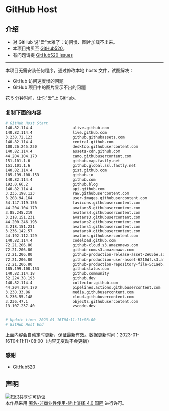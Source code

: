 # GitHub Host
## 介绍
- 对 GitHub 说"爱"太难了：访问慢、图片加载不出来。
- 本项目拷贝至 [GitHub520](https://github.com/521xueweihan/GitHub520)。
- 有问题请提 [GitHub520 issues](https://github.com/521xueweihan/GitHub520/issues/new)

---

本项目无需安装任何程序，通过修改本地 hosts 文件，试图解决：
- GitHub 访问速度慢的问题
- GitHub 项目中的图片显示不出的问题

花 5 分钟时间，让你"爱"上 GitHub。

### 复制下面的内容
```bash
# GitHub Host Start
140.82.114.4                  alive.github.com
140.82.114.4                  live.github.com
3.238.72.123                  github.githubassets.com
140.82.114.4                  central.github.com
100.26.245.220                desktop.githubusercontent.com
140.82.114.4                  assets-cdn.github.com
44.204.104.170                camo.githubusercontent.com
151.101.1.6                   github.map.fastly.net
151.101.1.6                   github.global.ssl.fastly.net
140.82.114.4                  gist.github.com
185.199.108.153               github.io
140.82.114.4                  github.com
192.0.66.2                    github.blog
140.82.114.4                  api.github.com
3.235.198.123                 raw.githubusercontent.com
3.208.94.164                  user-images.githubusercontent.com
54.147.119.156                favicons.githubusercontent.com
44.204.104.170                avatars5.githubusercontent.com
3.85.245.219                  avatars4.githubusercontent.com
3.218.151.231                 avatars3.githubusercontent.com
44.200.246.193                avatars2.githubusercontent.com
3.218.151.231                 avatars1.githubusercontent.com
3.236.142.57                  avatars0.githubusercontent.com
44.192.112.129                avatars.githubusercontent.com
140.82.114.4                  codeload.github.com
72.21.206.80                  github-cloud.s3.amazonaws.com
72.21.206.80                  github-com.s3.amazonaws.com
72.21.206.80                  github-production-release-asset-2e65be.s3.amazonaws.com
72.21.206.80                  github-production-user-asset-6210df.s3.amazonaws.com
72.21.206.80                  github-production-repository-file-5c1aeb.s3.amazonaws.com
185.199.108.153               githubstatus.com
140.82.114.18                 github.community
52.224.38.193                 github.dev
140.82.114.4                  collector.github.com
44.204.104.170                pipelines.actions.githubusercontent.com
3.238.33.86                   media.githubusercontent.com
3.236.55.148                  cloud.githubusercontent.com
3.236.47.1                    objects.githubusercontent.com
13.107.237.40                 vscode.dev


# Update time: 2023-01-16T04:11:11+08:00
# GitHub Host End

```
上面内容会自动定时更新，保证最新有效。数据更新时间：2023-01-16T04:11:11+08:00（内容无变动不会更新）

### 感谢

- [GitHub520](https://github.com/521xueweihan/GitHub520)

## 声明
<a rel="license" href="https://creativecommons.org/licenses/by-nc-nd/4.0/deed.zh"><img alt="知识共享许可协议" style="border-width: 0" src="https://licensebuttons.net/l/by-nc-nd/4.0/88x31.png"></a><br>本作品采用 <a rel="license" href="https://creativecommons.org/licenses/by-nc-nd/4.0/deed.zh">署名-非商业性使用-禁止演绎 4.0 国际</a> 进行许可。